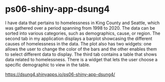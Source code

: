 # ps06-shiny-app-dsung4
I have data that pertains to homelessness in King County and Seattle, which was gathered over a period spanning from 1998 to 2020. The data can be sorted into various categories, such as demographics, cause, or region. The second tab in my application displays a barplot showcasing the different causes of homelessness in the data. The plot also has two widgets: one allows the user to change the color of the bars and the other enables them to select different data to display. The third tab contains a table that shows data related to homelessness. There is a widget that lets the user choose a specific demographic to view in the table.

https://dsung4.shinyapps.io/ps06-shiny-app-dsung4/
